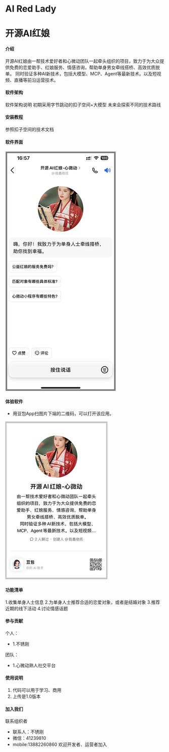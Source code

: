 # AI Red Lady
# 开源AI红娘

#### 介绍
开源AI红娘由一帮技术爱好者和心微动团队一起牵头组织的项目，致力于为大众提供免费的恋爱助手、红娘服务、情感咨询，帮助单身男女牵线搭桥、高效优质脱单。
同时验证多种AI新技术，包括大模型、MCP、Agent等最新技术。以及短视频、直播等前沿运营技术。


#### 软件架构
软件架构说明
初期采用字节跳动的扣子空间+大模型
未来会探索不同的技术路线

#### 安装教程

参照扣子空间的技术文档

#### 软件界面
![App UI](resource/App%20UI%20-%20mini.png)
#### 体验软件
- 用豆包App扫图片下端的二维码，可以打开该应用。

![CR Code](resource/App%20CR%20Code%20-%20mini.jpg)

#### 功能清单
1.收集单身人士信息
2.为单身人士推荐合适的恋爱对象，或者是结婚对象
3.推荐近期的线下活动
4.讨论情感话题
#### 参与贡献

个人：
- 1.不锈刚

团队：
- 1.心微动熟人社交平台


#### 使用说明

1.  代码可以用于学习、商用
2.  上传是1.0版本

#### 加入我们
联系组织者

- 联系人：不锈刚
- 微信：41239810
- mobile:13882260860
欢迎开发者、运营者加入

